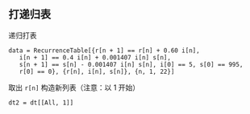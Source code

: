 ## 打递归表

递归打表

```
data = RecurrenceTable[{r[n + 1] == r[n] + 0.60 i[n], 
   i[n + 1] == 0.4 i[n] + 0.001407 i[n] s[n], 
   s[n + 1] == s[n] - 0.001407 i[n] s[n], i[0] == 5, s[0] == 995, 
   r[0] == 0}, {r[n], i[n], s[n]}, {n, 1, 22}]
```

取出 `r[n]` 构造新列表（注意：以 1 开始）

```
dt2 = dt[[All, 1]]
```
